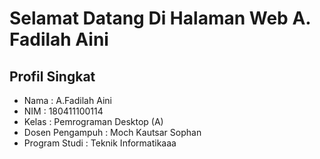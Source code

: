 # Selamat Datang Di Halaman Web A. Fadilah Aini

## **Profil Singkat**
- Nama : A.Fadilah Aini
- NIM : 180411100114
- Kelas : Pemrograman Desktop (A)
- Dosen Pengampuh : Moch Kautsar Sophan
- Program Studi : Teknik Informatikaaa